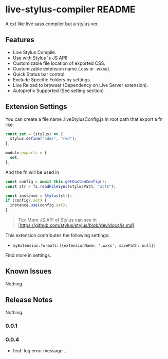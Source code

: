 # live-stylus-compiler README

A ext like live sass compiler but a stylus ver.

## Features

- Live Stylus Compile.  
- Use with Stylus 's JS API!  
- Customizable file location of exported CSS.  
- Customizable extension name (.css or .wxss).  
- Quick Status bar control.  
- Exclude Specific Folders by settings.  
- Live Reload to browser (Dependency on Live Server extension).  
- Autoprefix Supported (See setting section)  

## Extension Settings

You can create a file name .liveStylusConfig.js in root path that export a fn like:

```js
const set = (stylus) => {
  stylus.define("odex", "red");
};

module.exports = {
  set,
};
```

And the fn will be used in

```js
const config = await this.getCustomConfig();
const str = fs.readFileSync(stylusPath, "utf8");

const instance = Stylus(str);
if (config?.set) {
  instance.use(config.set);
}
```

> Tip: More JS API of Stylus can see in [https://github.com/stylus/stylus/blob/dev/docs/js.md]

This extension contributes the following settings:

- `myExtension.formats`: `[{extensionName: '.wxss', savePath: null}]`

Find more in settings.

## Known Issues

Nothing.

## Release Notes

Nothing.

### 0.0.1

### 0.0.4 

- feat: log error message
...
